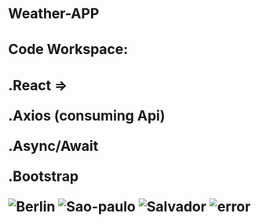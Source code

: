 # Weather-APP

<p/>

<h1>Code Workspace:<h1/>
<p/>
.React =>
<p/>
.Axios (consuming Api)
<p/>
.Async/Await
<p/>
.Bootstrap
  
  
  
  

![Berlin](https://user-images.githubusercontent.com/79313483/136862168-38a8d6d1-daf8-45ab-b441-a1ce1c9cd70e.gif)
![Sao-paulo](https://user-images.githubusercontent.com/79313483/136862172-e08bf001-487a-4398-b889-7a6ca308594f.gif)
![Salvador](https://user-images.githubusercontent.com/79313483/136862177-a03eac01-dc80-4234-bf55-b902fc4d2dc8.gif)
![error](https://user-images.githubusercontent.com/79313483/136862179-acfc22d6-953f-4467-af24-301ca07c1397.gif)

